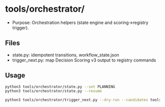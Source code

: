 # tools/orchestrator/

- Purpose: Orchestration helpers (state engine and scoring→registry trigger).

## Files
- state.py: idempotent transitions, workflow_state.json
- trigger_next.py: map Decision Scoring v3 output to registry commands

## Usage
```bash
python3 tools/orchestrator/state.py --set PLANNING
python3 tools/orchestrator/state.py --resume

python3 tools/orchestrator/trigger_next.py --dry-run --candidates tools/decision_scoring/examples/trigger_candidates.json
```
